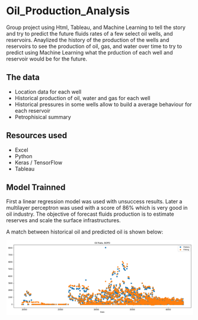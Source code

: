 # Oil_Production_Analysis
Group project using Html, Tableau, and Machine Learning to tell the story and try to predict the future fluids rates of a few select oil wells, and reservoirs. 
Anaylized the history of the production of the wells and reservoirs to see the production of oil, gas, and water over time to try to predict using Machine Learning what the prduction of each well and reservoir would be for the future.

## The data
* Location data for each well
* Historical production of oil, water and gas for each well
* Historical pressures in some wells allow to build a average behaviour for each reservoir
* Petrophisical summary

## Resources used
* Excel
* Python
* Keras / TensorFlow
* Tableau

## Model Trainned
First a linear regression model was used with unsuccess results. Later a multilayer perceptron was used with a score of 86% which is very good in oil industry. The objective of forecast fluids production is to estimate reserves and scale the surface infrastructures.

A match between historical oil and predicted oil is shown below:

![picture](https://github.com/JoseLuisBracho/oil_production_analysis/blob/master/oil%20page/img/oil_rate_fitting.png)
